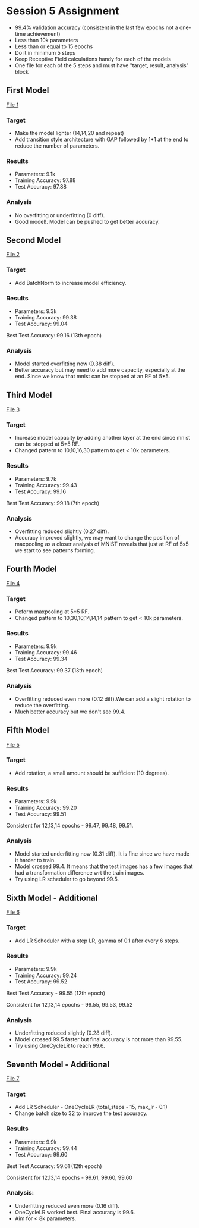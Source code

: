 # Session 5 Assignment

* 99.4% validation accuracy (consistent in the last few epochs not a one-time achievement)
* Less than 10k parameters
* Less than or equal to 15 epochs
* Do it in minimum 5 steps
* Keep Receptive Field calculations handy for each of the models
* One file for each of the 5 steps and must have "target, result, analysis" block

## First Model

[File 1](https://github.com/sagarigrandhi/EVA4/blob/master/S5/Assignment_5_F1.ipynb)

### Target
* Make the model lighter (14,14,20 and repeat)
* Add transition style architecture with GAP followed by 1*1 at the end to reduce the number of parameters.
 
### Results
* Parameters: 9.1k
* Training Accuracy: 97.88
* Test Accuracy: 97.88

### Analysis
* No overfitting or underfitting (0 diff).
* Good model!. Model can be pushed to get better accuracy.

## Second Model

[File 2](https://github.com/sagarigrandhi/EVA4/blob/master/S5/Assignment_5_F2.ipynb)

### Target
* Add BatchNorm to increase model efficiency.
 
### Results
* Parameters: 9.3k
* Training Accuracy: 99.38
* Test Accuracy: 99.04

Best Test Accuracy: 99.16 (13th epoch)

### Analysis
* Model started overfitting now (0.38 diff). 
* Better accuracy but may need to add more capacity, especially at the end. Since we know that mnist can be stopped at an RF of 5*5.

## Third Model

[File 3](https://github.com/sagarigrandhi/EVA4/blob/master/S5/Assignment_5_F3.ipynb)

### Target
* Increase model capacity by adding another layer at the end since mnist can be stopped at 5*5 RF. 
* Changed pattern to 10,10,16,30 pattern to get < 10k parameters.
 
### Results
* Parameters: 9.7k 
* Training Accuracy: 99.43
* Test Accuracy: 99.16

Best Test Accuracy: 99.18 (7th epoch)

### Analysis
* Overfitting reduced slightly (0.27 diff). 
* Accuracy improved slightly, we may want to change the position of maxpooling as a closer analysis of MNIST reveals that just at RF of 5x5 we start to see patterns forming. 

## Fourth Model

[File 4](https://github.com/sagarigrandhi/EVA4/blob/master/S5/Assignment_5_F4.ipynb)

### Target
* Peform maxpooling at 5*5 RF.
* Changed pattern to 10,30,10,14,14,14 pattern to get < 10k parameters.
 
### Results
* Parameters: 9.9k
* Training Accuracy: 99.46
* Test Accuracy: 99.34

Best Test Accuracy: 99.37 (13th epoch)

### Analysis
* Overfitting reduced even more (0.12 diff).We can add a slight rotation to reduce the overfitting.
* Much better accuracy but we don't see 99.4.

## Fifth Model

[File 5](https://github.com/sagarigrandhi/EVA4/blob/master/S5/Assignment_5_F5.ipynb)

### Target
* Add rotation, a small amount should be sufficient (10 degrees).
 
### Results
* Parameters: 9.9k
* Training Accuracy: 99.20
* Test Accuracy: 99.51

Consistent for 12,13,14 epochs - 99.47, 99.48, 99.51.

### Analysis
* Model started underfitting now (0.31 diff). It is fine since we have made it harder to train.
* Model crossed 99.4. It means that the test images has a few images that had a transformation difference wrt the train images. 
* Try using LR scheduler to go beyond 99.5.

## Sixth Model - Additional

[File 6](https://github.com/sagarigrandhi/EVA4/blob/master/S5/Assignment_5_F6.ipynb)

### Target
* Add LR Scheduler with a step LR, gamma of 0.1 after every 6 steps.
 
### Results
* Parameters: 9.9k
* Training Accuracy: 99.24
* Test Accuracy: 99.52

Best Test Accuracy - 99.55 (12th epoch)

Consistent for 12,13,14 epochs - 99.55, 99.53, 99.52

### Analysis
* Underfitting reduced slightly (0.28 diff).
* Model crossed 99.5 faster but final accuracy is not more than 99.55.
* Try using OneCycleLR to reach 99.6.

## Seventh Model - Additional

[File 7](https://github.com/sagarigrandhi/EVA4/blob/master/S5/Assignment_5_F7.ipynb)

### Target
* Add LR Scheduler - OneCycleLR (total_steps - 15, max_lr - 0.1)
* Change batch size to 32 to improve the test accuracy.
 
### Results
* Parameters: 9.9k
* Training Accuracy: 99.44
* Test Accuracy: 99.60

Best Test Accuracy: 99.61 (12th epoch)

Consistent for 12,13,14 epochs - 99.61, 99.60, 99.60

### Analysis:
* Underfitting reduced even more (0.16 diff).
* OneCycleLR worked best. Final accuracy is 99.6.
* Aim for < 8k parameters.
